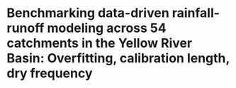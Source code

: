 # Benchmarking data-driven rainfall-runoff modeling across 54 catchments in the Yellow River Basin: Overfitting, calibration length, dry frequency
